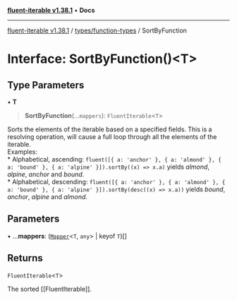 [**fluent-iterable v1.38.1**](../../../README.md) • **Docs**

***

[fluent-iterable v1.38.1](../../../README.md) / [types/function-types](../README.md) / SortByFunction

# Interface: SortByFunction()\<T\>

## Type Parameters

• **T**

> **SortByFunction**(...`mappers`): `FluentIterable`\<`T`\>

Sorts the elements of the iterable based on a specified fields. This is a resolving operation, will cause a full loop through all the elements of the iterable.<br>
  Examples:<br>
    * Alphabetical, ascending: `fluent([{ a: 'anchor' }, { a: 'almond' }, { a: 'bound' }, { a: 'alpine' }]).sortBy((x) => x.a)` yields *almond*, *alpine*, *anchor* and *bound*.<br>
    * Alphabetical, descending: `fluent([{ a: 'anchor' }, { a: 'almond' }, { a: 'bound' }, { a: 'alpine' }]).sortBy(desc((x) => x.a))` yields *bound*, *anchor*, *alpine* and *almond*.<br>

## Parameters

• ...**mappers**: ([`Mapper`](../../../index/interfaces/Mapper.md)\<`T`, `any`\> \| keyof `T`)[]

## Returns

`FluentIterable`\<`T`\>

The sorted [[FluentIterable]].
